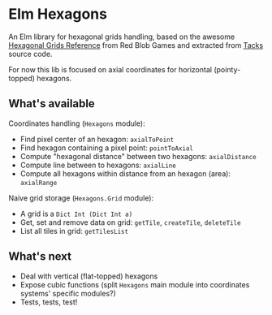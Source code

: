 # Elm Hexagons

An Elm library for hexagonal grids handling, based on the awesome
[Hexagonal Grids Reference](http://www.redblobgames.com/grids/hexagons) from Red Blob Games
and extracted from [Tacks](https://github.com/etaque/tacks/) source code.

For now this lib is focused on axial coordinates for horizontal (pointy-topped) hexagons.


## What's available

Coordinates handling (`Hexagons` module):

* Find pixel center of an hexagon: `axialToPoint`
* Find hexagon containing a pixel point: `pointToAxial`
* Compute "hexagonal distance" between two hexagons: `axialDistance`
* Compute line between to hexagons: `axialLine`
* Compute all hexagons within distance from an hexagon (area): `axialRange`

Naive grid storage (`Hexagons.Grid` module):

* A grid is a `Dict Int (Dict Int a)`
* Get, set and remove data on grid: `getTile`, `createTile`, `deleteTile`
* List all tiles in grid: `getTilesList`


## What's next

* Deal with vertical (flat-topped) hexagons
* Expose cubic functions (split `Hexagons` main module into coordinates systems' specific modules?)
* Tests, tests, test!

